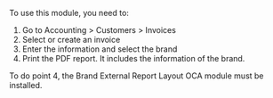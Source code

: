 To use this module, you need to:

1.  Go to Accounting \> Customers \> Invoices
2.  Select or create an invoice
3.  Enter the information and select the brand
4.  Print the PDF report. It includes the information of the brand.

To do point 4, the Brand External Report Layout OCA module must be installed.
